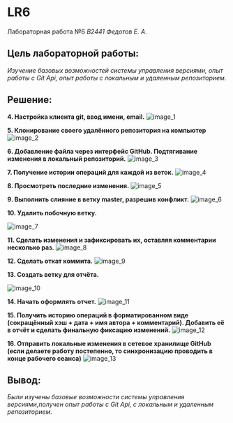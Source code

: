 # LR6
Лабораторная работа №6
*В2441 Федотов Е. А.*

## **Цель лабораторной работы:**
*Изучение базовых возможностей системы управления версиями, опыт работы с Git Api, опыт работы с локальным и удаленным репозиторием.*

## **Решение:**

**4. Настройка клиента git, ввод имени, email.**
![image_1](image_1.jpg)

**5. Клонирование своего удалённого репозитория на компьютер**
![image_2](image_2.jpg)

**6. Добавление файла через интерфейс GitHub. Подтягивание изменения в локальный репозиторий.**
![image_3](image_3.jpg)

**7. Получение истории операций для каждой из веток.**
![image_4](image_4.jpg)

**8. Просмотреть последние изменения.**
![image_5](image_5.jpg)

**9. Выполнить слияние в ветку master, разрешив конфликт.**
![image_6](image_6.jpg)

**10. Удалить побочную ветку.**

![image_7](image_7.jpg)

**11. Сделать изменения и зафиксировать их, оставляя комментарии несколько раз.**
![image_8](image_8.jpg)

**12. Сделать откат коммита.**
![image_9](image_9.jpg)

**13. Создать ветку для отчёта.**

![image_10](image_10.jpg)

**14. Начать оформлять отчет.**
![image_11](image_11.jpg)

**15. Получить историю операций в форматированном виде (сокращённый
хэш + дата + имя автора + комментарий). Добавить её в отчёт и сделать
финальную фиксацию изменений.**
![image_12](image_12.jpg)

**16. Отправить локальные изменения в сетевое хранилище GitHub (если
делаете работу постепенно, то синхронизацию проводить в конце рабочего
сеанса)** 
![image_13](image_13.jpg)

## **Вывод:**
*Были изучены базовые возможности системы управления версиями,получен опыт работы с Git Api, с локальным и удаленным репозиторием.*
